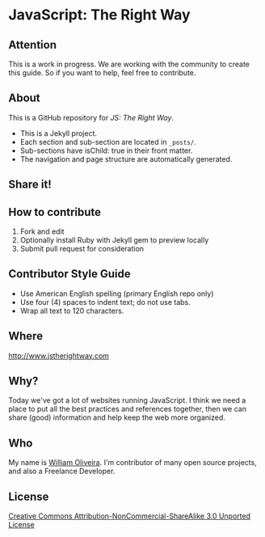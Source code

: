 # JavaScript: The Right Way

## Attention

This is a work in progress. We are working with the community to create this guide. So if you want to help, feel free to contribute.

## About

This is a GitHub repository for _JS: The Right Way_.

* This is a Jekyll project.
* Each section and sub-section are located in `_posts/`.
* Sub-sections have isChild: true in their front matter.
* The navigation and page structure are automatically generated.

## Share it!

## How to contribute 

1. Fork and edit
2. Optionally install Ruby with Jekyll gem to preview locally
3. Submit pull request for consideration

## Contributor Style Guide

* Use American English spelling (primary English repo only)
* Use four (4) spaces to indent text; do not use tabs.
* Wrap all text to 120 characters.

## Where

<http://www.jstherightway.com>

## Why?

Today we've got a lot of websites running JavaScript. I think we need a place to put all the best practices and references together, then we can share (good) information and help keep the web more organized.

## Who

My name is [William Oliveira](http://github.com/gnuwilliam). I'm contributor of many open source projects, and also a Freelance Developer.

## License

[Creative Commons Attribution-NonCommercial-ShareAlike 3.0 Unported License](http://creativecommons.org/licenses/by-nc-sa/3.0/)
